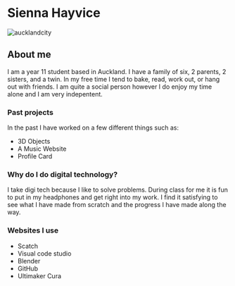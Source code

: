 # Sienna Hayvice
![aucklandcity](https://github.com/user-attachments/assets/46be9925-3f8e-4cb6-b52f-2a4c37b26919)
## About me 
I am a year 11 student based in Auckland. I have a family of six, 2 parents, 2 sisters, and a twin. In my free time I tend to bake, read, work out, or hang out with friends. I am quite a social person however I do enjoy my time alone and I am very indepentent. 

### Past projects
In the past I have worked on a few different things such as:
+ 3D Objects
+ A Music Website
+ Profile Card

### Why do I do digital technology?
I take digi tech because I like to solve problems. During class for me it is fun to put in my headphones and get right into my work. I find it satisfying to see what I have made from scratch and the progress I have made along the way.

### Websites I use
+ Scatch
+ Visual code studio
+ Blender
+ GitHub
+ Ultimaker Cura
<!--
**HayviceS/HayviceS** is a ✨ _special_ ✨ repository because its `README.md` (this file) appears on your GitHub profile.

Here are some ideas to get you started:

- 🔭 I’m currently working on ...
- 🌱 I’m currently learning ...
- 👯 I’m looking to collaborate on ...
- 🤔 I’m looking for help with ...
- 💬 Ask me about ...
- 📫 How to reach me: ...
- 😄 Pronouns: ...
- ⚡ Fun fact: ...
-->
